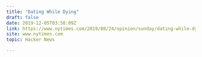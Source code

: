 ```yaml
---
title: "Dating While Dying"
draft: false
date: 2019-12-05T03:58:09Z
link: https://www.nytimes.com/2019/08/24/opinion/sunday/dating-while-dying.html?utm_medium=RSS&utm_source=hune
site: www.nytimes.com
topic: Hacker News  

---
```

